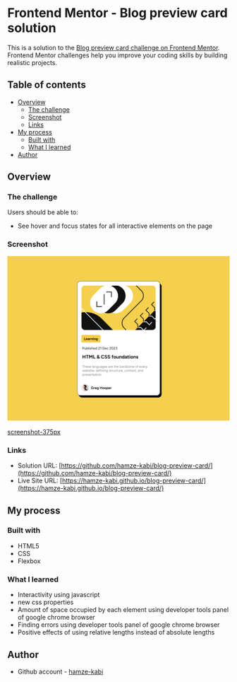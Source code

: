# Frontend Mentor - Blog preview card solution

This is a solution to the [Blog preview card challenge on Frontend Mentor](https://www.frontendmentor.io/challenges/blog-preview-card-ckPaj01IcS). Frontend Mentor challenges help you improve your coding skills by building realistic projects. 

## Table of contents

- [Overview](#overview)
  - [The challenge](#the-challenge)
  - [Screenshot](#screenshot)
  - [Links](#links)
- [My process](#my-process)
  - [Built with](#built-with)
  - [What I learned](#what-i-learned)
- [Author](#author)

## Overview

### The challenge

Users should be able to:

- See hover and focus states for all interactive elements on the page

### Screenshot

![screenshot-1024px](screenshot-1024px.png)

[screenshot-375px](screenshot-375px.png)

### Links

- Solution URL: [https://github.com/hamze-kabi/blog-preview-card/](https://github.com/hamze-kabi/blog-preview-card/)
- Live Site URL: [https://hamze-kabi.github.io/blog-preview-card/](https://hamze-kabi.github.io/blog-preview-card/)

## My process

### Built with

- HTML5
- CSS
- Flexbox

### What I learned
- Interactivity using javascript
- new css properties
- Amount of space occupied by each element using developer tools panel of google chrome browser
- Finding errors using developer tools panel of google chrome browser
- Positive effects of using relative lengths instead of absolute lengths

## Author

- Github account - [hamze-kabi](https://github.com/hamze-kabi)
